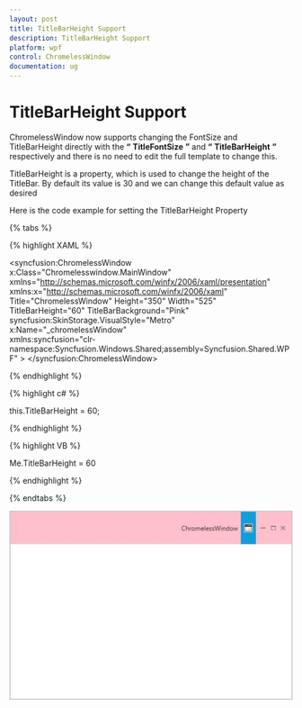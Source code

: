 ```yaml
---
layout: post
title: TitleBarHeight Support
description: TitleBarHeight Support
platform: wpf
control: ChromelessWindow
documentation: ug
---
```


# TitleBarHeight Support

ChromelessWindow now supports changing the FontSize and TitleBarHeight directly with the **“** **TitleFontSize** **”** and **“** **TitleBarHeight** **”** respectively and there is no need to edit the full template to change this.

TitleBarHeight is a property, which is used to change the height of the TitleBar. By default its value is 30 and we can change this default value as desired 

Here is the code example for setting the TitleBarHeight Property

{% tabs %}

{% highlight XAML %}

<syncfusion:ChromelessWindow x:Class="Chromelesswindow.MainWindow"
xmlns="http://schemas.microsoft.com/winfx/2006/xaml/presentation"
xmlns:x="http://schemas.microsoft.com/winfx/2006/xaml"
Title="ChromelessWindow" Height="350" Width="525" TitleBarHeight="60" TitleBarBackground="Pink" 
syncfusion:SkinStorage.VisualStyle="Metro"  x:Name="_chromelessWindow"  
xmlns:syncfusion="clr-namespace:Syncfusion.Windows.Shared;assembly=Syncfusion.Shared.WPF" >
<Grid>
</Grid>
</syncfusion:ChromelessWindow>

{% endhighlight %}

{% highlight c# %}

this.TitleBarHeight = 60;

{% endhighlight %}

{% highlight VB %}

  Me.TitleBarHeight = 60
  
{% endhighlight %}

{% endtabs %}

![](TitleBarHeight-Support_images/TitleBarHeight-Support_img1.jpeg)
